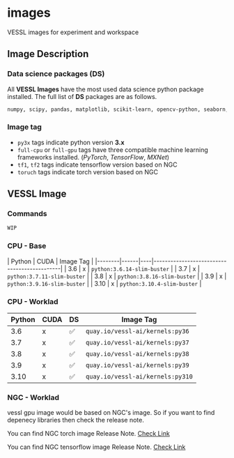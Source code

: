 # images

VESSL images for experiment and workspace

## Image Description
### Data science packages (DS)
All **VESSL Images** have the most used data science python package installed. The full list of **DS** packages are as follows.    
```bash
numpy, scipy, pandas, matplotlib, scikit-learn, opencv-python, seaborn, plotly, tqdm
```

### Image tag 
- `py3x` tags indicate python version **3.x**
- `full-cpu` or `full-gpu` tags have three compatible machine learning frameworks installed. (*PyTorch*, *TensorFlow*, *MXNet*)
- `tf1`, `tf2` tags indicate tensorflow version based on NGC
- `toruch` tags indicate torch version based on NGC

## VESSL Image
### Commands
```bash
WIP
```

### CPU - Base
| Python | CUDA | Image Tag                                    |
|--------|------|----|---------------------------------------------|
| 3.6    | x    | `python:3.6.14-slim-buster`          |
| 3.7    | x    | `python:3.7.11-slim-buster`          |
| 3.8    | x    | `python:3.8.16-slim-buster`          |
| 3.9    | x    | `python:3.9.16-slim-buster`          |
| 3.10    | x    | `python:3.10.4-slim-buster`          |


### CPU - Worklad
| Python | CUDA | DS | Image Tag                                    |
|--------|------|----|---------------------------------------------|
| 3.6    | x    | ✅ | `quay.io/vessl-ai/kernels:py36`          |
| 3.7    | x    | ✅ | `quay.io/vessl-ai/kernels:py37`          |
| 3.8    | x    | ✅ | `quay.io/vessl-ai/kernels:py38`          |
| 3.9    | x    | ✅ | `quay.io/vessl-ai/kernels:py39`          |
| 3.10    | x    | ✅ | `quay.io/vessl-ai/kernels:py310`          |


### NGC - Worklad

vessl gpu image would be based on NGC's image. So if you want to find depenecy libraries then check the release note.

You can find NGC torch image Release Note. [Check Link](https://docs.nvidia.com/deeplearning/frameworks/pytorch-release-notes/index.html)

You can find NGC tensorflow image Release Note. [Check Link](https://docs.nvidia.com/deeplearning/frameworks/tensorflow-release-notes/index.html)